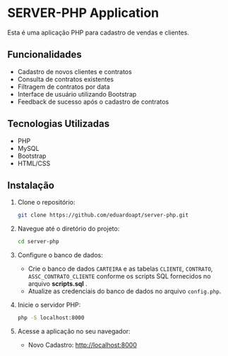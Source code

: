 # SERVER-PHP Application

Esta é uma aplicação PHP para cadastro de vendas e clientes.

## Funcionalidades

- Cadastro de novos clientes e contratos
- Consulta de contratos existentes
- Filtragem de contratos por data
- Interface de usuário utilizando Bootstrap
- Feedback de sucesso após o cadastro de contratos

## Tecnologias Utilizadas

- PHP
- MySQL
- Bootstrap
- HTML/CSS

## Instalação

1. Clone o repositório:
    ```sh
    git clone https://github.com/eduardoapt/server-php.git
    ```
2. Navegue até o diretório do projeto:
    ```sh
    cd server-php
    ```
3. Configure o banco de dados:
    - Crie o banco de dados `CARTEIRA` e as tabelas `CLIENTE`, `CONTRATO`, `ASSC_CONTRATO_CLIENTE` conforme os scripts SQL fornecidos no arquivo **scripts.sql** .
    - Atualize as credenciais do banco de dados no arquivo `config.php`.

4. Inicie o servidor PHP:
    ```sh
    php -S localhost:8000
    ```

5. Acesse a aplicação no seu navegador:
    - Novo Cadastro: [http://localhost:8000](http://localhost:8000)

